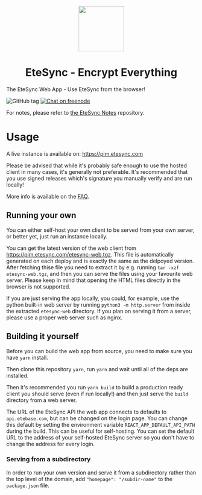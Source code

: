 <p align="center">
  <img width="120" src="src/images/logo.svg" />
  <h1 align="center">EteSync - Encrypt Everything</h1>
</p>

The EteSync Web App - Use EteSync from the browser!


![GitHub tag](https://img.shields.io/github/tag/etesync/etesync-web.svg)
[![Chat on freenode](https://img.shields.io/badge/irc.freenode.net-%23EteSync-blue.svg)](https://webchat.freenode.net/?channels=#etesync)

For notes, please refer to [the EteSync Notes](https://github.com/etesync/etesync-notes/) repository.

# Usage

A live instance is available on: https://pim.etesync.com

Please be advised that while it's probably safe enough to use the hosted client
in many cases, it's generally not preferable. It's recommended that you use signed
releases which's signature you manually verify and are run locally!

More info is available on the [FAQ](https://www.etesync.com/faq/#web-client).

## Running your own

You can either self-host your own client to be served from your own server, or
better yet, just run an instance locally.

You can get the latest version of the web client from https://pim.etesync.com/etesync-web.tgz. This
file is automatically generated on each deploy and is exactly the same as the delpoyed version.
After fetching thise file you need to extract it by e.g. running `tar -xzf etesync-web.tgz`, and then
you can serve the files using your favourite web server. Please keep in mind that opening the HTML files
directly in the browser is not supported.

If you are just serving the app locally, you could, for example, use the python built-in web server by
running `python3 -m http.server` from inside the extracted `etesync-web` directory. If you plan on
serving it from a server, please use a proper web server such as nginx.

## Building it yourself

Before you can build the web app from source, you need to make sure you have `yarn` install.

Then clone this repository `yarn`, run `yarn` and wait until all of the deps are installed.

Then it's recommended you run `yarn build` to build a production ready client you should serve
(even if run locally!) and then just serve the `build` directory from a web server.

The URL of the EteSync API the web app connects to defaults to `api.etebase.com`, but can be changed on
the login page. You can change this default by setting the environment variable `REACT_APP_DEFAULT_API_PATH`
during the build. This can be useful for self-hosting. You can set the default URL to the address
of your self-hosted EteSync server so you don't have to change the address for every login.

### Serving from a subdirectory

In order to run your own version and serve it from a subdirectory rather than the top level of the domain, add `"homepage": "/subdir-name"` to the `package.json` file.
